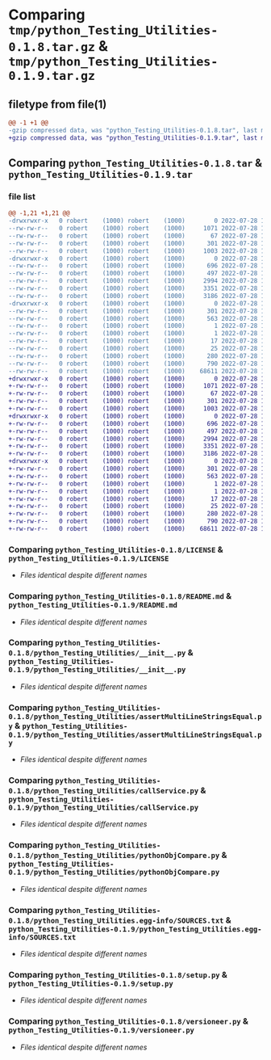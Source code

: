 # Comparing `tmp/python_Testing_Utilities-0.1.8.tar.gz` & `tmp/python_Testing_Utilities-0.1.9.tar.gz`

## filetype from file(1)

```diff
@@ -1 +1 @@
-gzip compressed data, was "python_Testing_Utilities-0.1.8.tar", last modified: Thu Jul 28 12:12:00 2022, max compression
+gzip compressed data, was "python_Testing_Utilities-0.1.9.tar", last modified: Thu Jul 28 12:18:22 2022, max compression
```

## Comparing `python_Testing_Utilities-0.1.8.tar` & `python_Testing_Utilities-0.1.9.tar`

### file list

```diff
@@ -1,21 +1,21 @@
-drwxrwxr-x   0 robert    (1000) robert    (1000)        0 2022-07-28 12:12:00.553698 python_Testing_Utilities-0.1.8/
--rw-rw-r--   0 robert    (1000) robert    (1000)     1071 2022-07-28 12:08:51.000000 python_Testing_Utilities-0.1.8/LICENSE
--rw-rw-r--   0 robert    (1000) robert    (1000)       67 2022-07-28 12:08:51.000000 python_Testing_Utilities-0.1.8/MANIFEST.in
--rw-rw-r--   0 robert    (1000) robert    (1000)      301 2022-07-28 12:12:00.553698 python_Testing_Utilities-0.1.8/PKG-INFO
--rw-rw-r--   0 robert    (1000) robert    (1000)     1003 2022-07-28 12:08:51.000000 python_Testing_Utilities-0.1.8/README.md
-drwxrwxr-x   0 robert    (1000) robert    (1000)        0 2022-07-28 12:12:00.553698 python_Testing_Utilities-0.1.8/python_Testing_Utilities/
--rw-rw-r--   0 robert    (1000) robert    (1000)      696 2022-07-28 12:08:51.000000 python_Testing_Utilities-0.1.8/python_Testing_Utilities/__init__.py
--rw-rw-r--   0 robert    (1000) robert    (1000)      497 2022-07-28 12:12:00.553698 python_Testing_Utilities-0.1.8/python_Testing_Utilities/_version.py
--rw-rw-r--   0 robert    (1000) robert    (1000)     2994 2022-07-28 12:08:51.000000 python_Testing_Utilities-0.1.8/python_Testing_Utilities/assertMultiLineStringsEqual.py
--rw-rw-r--   0 robert    (1000) robert    (1000)     3351 2022-07-28 12:08:51.000000 python_Testing_Utilities-0.1.8/python_Testing_Utilities/callService.py
--rw-rw-r--   0 robert    (1000) robert    (1000)     3186 2022-07-28 12:08:51.000000 python_Testing_Utilities-0.1.8/python_Testing_Utilities/pythonObjCompare.py
-drwxrwxr-x   0 robert    (1000) robert    (1000)        0 2022-07-28 12:12:00.553698 python_Testing_Utilities-0.1.8/python_Testing_Utilities.egg-info/
--rw-rw-r--   0 robert    (1000) robert    (1000)      301 2022-07-28 12:12:00.000000 python_Testing_Utilities-0.1.8/python_Testing_Utilities.egg-info/PKG-INFO
--rw-rw-r--   0 robert    (1000) robert    (1000)      563 2022-07-28 12:12:00.000000 python_Testing_Utilities-0.1.8/python_Testing_Utilities.egg-info/SOURCES.txt
--rw-rw-r--   0 robert    (1000) robert    (1000)        1 2022-07-28 12:12:00.000000 python_Testing_Utilities-0.1.8/python_Testing_Utilities.egg-info/dependency_links.txt
--rw-rw-r--   0 robert    (1000) robert    (1000)        1 2022-07-28 12:09:05.000000 python_Testing_Utilities-0.1.8/python_Testing_Utilities.egg-info/not-zip-safe
--rw-rw-r--   0 robert    (1000) robert    (1000)       17 2022-07-28 12:12:00.000000 python_Testing_Utilities-0.1.8/python_Testing_Utilities.egg-info/requires.txt
--rw-rw-r--   0 robert    (1000) robert    (1000)       25 2022-07-28 12:12:00.000000 python_Testing_Utilities-0.1.8/python_Testing_Utilities.egg-info/top_level.txt
--rw-rw-r--   0 robert    (1000) robert    (1000)      280 2022-07-28 12:12:00.553698 python_Testing_Utilities-0.1.8/setup.cfg
--rw-rw-r--   0 robert    (1000) robert    (1000)      790 2022-07-28 12:11:35.000000 python_Testing_Utilities-0.1.8/setup.py
--rw-rw-r--   0 robert    (1000) robert    (1000)    68611 2022-07-28 12:08:51.000000 python_Testing_Utilities-0.1.8/versioneer.py
+drwxrwxr-x   0 robert    (1000) robert    (1000)        0 2022-07-28 12:18:22.436869 python_Testing_Utilities-0.1.9/
+-rw-rw-r--   0 robert    (1000) robert    (1000)     1071 2022-07-28 12:08:51.000000 python_Testing_Utilities-0.1.9/LICENSE
+-rw-rw-r--   0 robert    (1000) robert    (1000)       67 2022-07-28 12:08:51.000000 python_Testing_Utilities-0.1.9/MANIFEST.in
+-rw-rw-r--   0 robert    (1000) robert    (1000)      301 2022-07-28 12:18:22.436869 python_Testing_Utilities-0.1.9/PKG-INFO
+-rw-rw-r--   0 robert    (1000) robert    (1000)     1003 2022-07-28 12:08:51.000000 python_Testing_Utilities-0.1.9/README.md
+drwxrwxr-x   0 robert    (1000) robert    (1000)        0 2022-07-28 12:18:22.436869 python_Testing_Utilities-0.1.9/python_Testing_Utilities/
+-rw-rw-r--   0 robert    (1000) robert    (1000)      696 2022-07-28 12:08:51.000000 python_Testing_Utilities-0.1.9/python_Testing_Utilities/__init__.py
+-rw-rw-r--   0 robert    (1000) robert    (1000)      497 2022-07-28 12:18:22.436869 python_Testing_Utilities-0.1.9/python_Testing_Utilities/_version.py
+-rw-rw-r--   0 robert    (1000) robert    (1000)     2994 2022-07-28 12:08:51.000000 python_Testing_Utilities-0.1.9/python_Testing_Utilities/assertMultiLineStringsEqual.py
+-rw-rw-r--   0 robert    (1000) robert    (1000)     3351 2022-07-28 12:08:51.000000 python_Testing_Utilities-0.1.9/python_Testing_Utilities/callService.py
+-rw-rw-r--   0 robert    (1000) robert    (1000)     3186 2022-07-28 12:08:51.000000 python_Testing_Utilities-0.1.9/python_Testing_Utilities/pythonObjCompare.py
+drwxrwxr-x   0 robert    (1000) robert    (1000)        0 2022-07-28 12:18:22.436869 python_Testing_Utilities-0.1.9/python_Testing_Utilities.egg-info/
+-rw-rw-r--   0 robert    (1000) robert    (1000)      301 2022-07-28 12:18:22.000000 python_Testing_Utilities-0.1.9/python_Testing_Utilities.egg-info/PKG-INFO
+-rw-rw-r--   0 robert    (1000) robert    (1000)      563 2022-07-28 12:18:22.000000 python_Testing_Utilities-0.1.9/python_Testing_Utilities.egg-info/SOURCES.txt
+-rw-rw-r--   0 robert    (1000) robert    (1000)        1 2022-07-28 12:18:22.000000 python_Testing_Utilities-0.1.9/python_Testing_Utilities.egg-info/dependency_links.txt
+-rw-rw-r--   0 robert    (1000) robert    (1000)        1 2022-07-28 12:09:05.000000 python_Testing_Utilities-0.1.9/python_Testing_Utilities.egg-info/not-zip-safe
+-rw-rw-r--   0 robert    (1000) robert    (1000)       17 2022-07-28 12:18:22.000000 python_Testing_Utilities-0.1.9/python_Testing_Utilities.egg-info/requires.txt
+-rw-rw-r--   0 robert    (1000) robert    (1000)       25 2022-07-28 12:18:22.000000 python_Testing_Utilities-0.1.9/python_Testing_Utilities.egg-info/top_level.txt
+-rw-rw-r--   0 robert    (1000) robert    (1000)      280 2022-07-28 12:18:22.436869 python_Testing_Utilities-0.1.9/setup.cfg
+-rw-rw-r--   0 robert    (1000) robert    (1000)      790 2022-07-28 12:11:35.000000 python_Testing_Utilities-0.1.9/setup.py
+-rw-rw-r--   0 robert    (1000) robert    (1000)    68611 2022-07-28 12:08:51.000000 python_Testing_Utilities-0.1.9/versioneer.py
```

### Comparing `python_Testing_Utilities-0.1.8/LICENSE` & `python_Testing_Utilities-0.1.9/LICENSE`

 * *Files identical despite different names*

### Comparing `python_Testing_Utilities-0.1.8/README.md` & `python_Testing_Utilities-0.1.9/README.md`

 * *Files identical despite different names*

### Comparing `python_Testing_Utilities-0.1.8/python_Testing_Utilities/__init__.py` & `python_Testing_Utilities-0.1.9/python_Testing_Utilities/__init__.py`

 * *Files identical despite different names*

### Comparing `python_Testing_Utilities-0.1.8/python_Testing_Utilities/assertMultiLineStringsEqual.py` & `python_Testing_Utilities-0.1.9/python_Testing_Utilities/assertMultiLineStringsEqual.py`

 * *Files identical despite different names*

### Comparing `python_Testing_Utilities-0.1.8/python_Testing_Utilities/callService.py` & `python_Testing_Utilities-0.1.9/python_Testing_Utilities/callService.py`

 * *Files identical despite different names*

### Comparing `python_Testing_Utilities-0.1.8/python_Testing_Utilities/pythonObjCompare.py` & `python_Testing_Utilities-0.1.9/python_Testing_Utilities/pythonObjCompare.py`

 * *Files identical despite different names*

### Comparing `python_Testing_Utilities-0.1.8/python_Testing_Utilities.egg-info/SOURCES.txt` & `python_Testing_Utilities-0.1.9/python_Testing_Utilities.egg-info/SOURCES.txt`

 * *Files identical despite different names*

### Comparing `python_Testing_Utilities-0.1.8/setup.py` & `python_Testing_Utilities-0.1.9/setup.py`

 * *Files identical despite different names*

### Comparing `python_Testing_Utilities-0.1.8/versioneer.py` & `python_Testing_Utilities-0.1.9/versioneer.py`

 * *Files identical despite different names*

